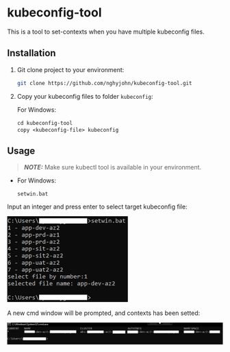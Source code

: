 # kubeconfig-tool

This is a tool to set-contexts when you have multiple  kubeconfig files.

## Installation

1. Git clone project to your environment:

    ```bash
    git clone https://github.com/nghyjohn/kubeconfig-tool.git
    ```

2. Copy your kubeconfig files to folder `kubeconfig`:

    For Windows:

    ```batch
    cd kubeconfig-tool
    copy <kubeconfig-file> kubeconfig
    ```

## Usage

> **_NOTE:_**  Make sure kubectl tool is available in your environment.

* For Windows:

    ```batch
    setwin.bat
    ```

Input an integer and press enter to select target kubeconfig file:

<img src="menu.png" height="200">

A new cmd window will be prompted, and contexts has been setted:

<img src="set-contexts.png">
